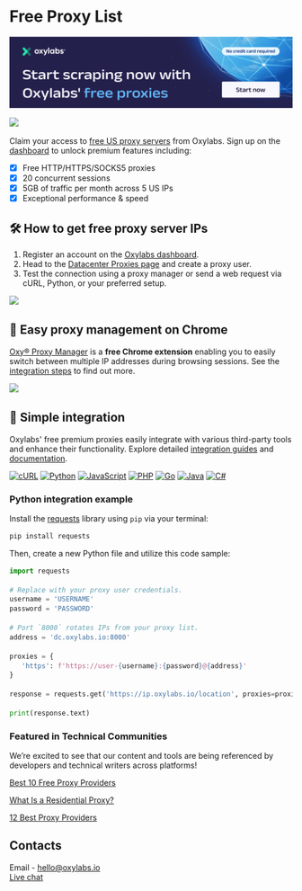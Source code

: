 
# Free Proxy List


[![Free Proxies](https://raw.githubusercontent.com/oxylabs/free-proxy-list/refs/heads/main/images/Free-proxies-V1_GitHub.png)](https://oxylabs.io/products/free-proxies?utm_source=877&utm_medium=affiliate&groupid=877&transaction_id=102c8d36f7f0d0e5797b8f26152160)


[![](https://dcbadge.vercel.app/api/server/eWsVUJrnG5)](https://discord.gg/Pds3gBmKMH)

Claim your access to [free US proxy servers](https://oxylabs.io/products/free-proxies) from Oxylabs. Sign up on the [dashboard](https://dashboard.oxylabs.io/) to unlock premium features including:

- [x] Free HTTP/HTTPS/SOCKS5 proxies
- [X] 20 concurrent sessions
- [X] 5GB of traffic per month across 5 US IPs
- [X] Exceptional performance & speed

## 🛠️ How to get free proxy server IPs

1. Register an account on the [Oxylabs dashboard](https://dashboard.oxylabs.io/).
2. Head to the [Datacenter Proxies page](https://dashboard.oxylabs.io/en/overview/datacenter-proxies) and create a proxy user.
3. Test the connection using a proxy manager or send a web request via cURL, Python, or your preferred setup.

![](images/free_proxies.png)


## 🧩 Easy proxy management on Chrome

[Oxy® Proxy Manager](https://oxylabs.io/products/chrome-proxy-extension) is a **free Chrome extension** enabling you to easily switch between multiple IP addresses during browsing sessions. See the [integration steps](https://developers.oxylabs.io/proxies/integration-guides/shared-datacenter-proxies-guides/oxy-proxy-extension-for-chrome) to find out more.

![](images/oxy_proxy.png)

## 🔗 Simple integration

Oxylabs' free premium proxies easily integrate with various third-party tools and enhance their functionality. Explore detailed [integration guides](https://oxylabs.io/resources/integrations) and  [documentation](https://developers.oxylabs.io/proxies/datacenter-proxies/free-datacenter-ips).

[![cURL](https://img.shields.io/badge/cURL-073551?style=for-the-badge&logo=curl&logoColor=white)](https://curl.se) [![Python](https://img.shields.io/badge/Python-3776AB?style=for-the-badge&logo=python&logoColor=white)](https://python.org) [![JavaScript](https://img.shields.io/badge/JavaScript-F7DF1E?style=for-the-badge&logo=javascript&logoColor=black)](https://developer.mozilla.org/en-US/docs/Web/JavaScript) [![PHP](https://img.shields.io/badge/PHP-777BB4?style=for-the-badge&logo=php&logoColor=white)](https://php.net) [![Go](https://img.shields.io/badge/Go-00ADD8?style=for-the-badge&logo=go&logoColor=white)](https://go.dev) [![Java](https://img.shields.io/badge/Java-ED8B00?style=for-the-badge&logo=openjdk&logoColor=white)](https://www.java.com) [![C#](https://img.shields.io/badge/C%23-239120?style=for-the-badge&logo=c-sharp&logoColor=white)](https://dotnet.microsoft.com/languages/csharp)

### Python integration example

Install the [requests](https://requests.readthedocs.io/en/latest/) library using `pip` via your terminal:

```bash
pip install requests
```

Then, create a new Python file and utilize this code sample: 

```python
import requests

# Replace with your proxy user credentials.
username = 'USERNAME'
password = 'PASSWORD'

# Port `8000` rotates IPs from your proxy list.
address = 'dc.oxylabs.io:8000'

proxies = {
   'https': f'https://user-{username}:{password}@{address}'
}

response = requests.get('https://ip.oxylabs.io/location', proxies=proxies)

print(response.text)
```
### Featured in Technical Communities
We’re excited to see that our content and tools are being referenced by developers and technical writers across platforms!

[Best 10 Free Proxy Providers](https://medium.com/@lambert.watts.809/best-10-free-proxy-providers-dd78cd93fc04)

[What Is a Residential Proxy?](https://medium.com/@marvis.crisco67/what-is-a-residential-proxy-101e71812a2f)

[12 Best Proxy Providers](https://medium.com/@simon.dalton.349/best-proxy-providers-77e68734574f)


## Contacts
Email - hello@oxylabs.io
<br><a href="https://oxylabs.drift.click/oxybot">Live chat</a>
